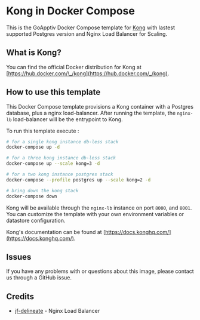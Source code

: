 # Kong in Docker Compose

This is the GoApptiv Docker Compose template for [Kong](https://konghq.com/) with lastest supported Postgres version and Nginx Load Balancer for Scaling.

## What is Kong?

You can find the official Docker distribution for Kong at [https://hub.docker.com/\_/kong](https://hub.docker.com/_/kong).

## How to use this template

This Docker Compose template provisions a Kong container with a Postgres database, plus a nginx load-balancer. After running the template, the `nginx-lb` load-balancer will be the entrypoint to Kong.

To run this template execute :

```bash
# for a single kong instance db-less stack
docker-compose up -d

# for a three kong instance db-less stack
docker-compose up --scale kong=3 -d

# for a two kong instance postgres stack
docker-compose --profile postgres up --scale kong=2 -d

# bring down the kong stack
docker-compose down
```

Kong will be available through the `nginx-lb` instance on port `8000`, and `8001`. You can customize the template with your own environment variables or datastore configuration.

Kong's documentation can be found at [https://docs.konghq.com/](https://docs.konghq.com/).

## Issues

If you have any problems with or questions about this image, please contact us through a GitHub issue.

## Credits

- [jf-delineate](https://github.com/jf-delineate) - Nginx Load Balancer
